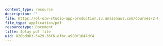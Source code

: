 ```yaml
---
content_type: resource
description: ''
file: https://ol-ocw-studio-app-production.s3.amazonaws.com/courses/2-830j-control-of-manufacturing-processes-sma-6303-spring-2008/820bd903542936f6dfbca980f1647df4_zx_DA70lYww.pdf
file_type: application/pdf
resourcetype: Document
title: 3play pdf file
uid: 820bd903-5429-36f6-dfbc-a980f1647df4
---
```

